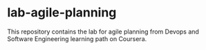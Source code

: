 # lab-agile-planning
This repository contains the lab for agile planning from Devops and Software Engineering learning path on Coursera.
